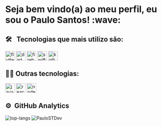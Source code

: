 <h1> Seja bem vindo(a) ao meu perfil, eu sou o Paulo Santos! :wave: </h1>

## 🛠 &nbsp; Tecnologias que mais utilizo são:

<img align="center" alt="flutter"
     height="30"
     src="https://img.shields.io/badge/Flutter-61bde8?&logo=flutter&logoColor=237acc">
     <img align="center" alt="dart"
          height="30"
     src="https://img.shields.io/badge/Dart-38738f?&logo=dart">
     <img align="center" alt="firebase"
          height="30"
     src="https://img.shields.io/badge/Firebase-ed7418?&logo=firebase">
     <img align="center" alt="swift"
          height="30"
     src="https://img.shields.io/badge/Swift-orange?&logo=swift&logoColor=white">
     <img align="center" alt="kotlin"
          height="30"
     src="https://img.shields.io/badge/Kotlin-blue?&logo=kotlin">
     
## 💆‍♂️ Outras tecnologias:

 <img align="center" alt="javascript"
      height="30"
     src="https://img.shields.io/badge/JavaScript-20232A?&logo=javascript">
     <img align="center" alt="react"
          height="30"
     src="https://img.shields.io/badge/React-20232A?&logo=react">
     <img align="center" alt="nodejs"
          height="30"
     src="https://img.shields.io/badge/Node.js-20232A?&logo=node.js">

## ⚙ &nbsp;GitHub Analytics
![top-langs]( https://github-readme-stats-p-pi.vercel.app/api/top-langs?username=PauloSTDev&show_icons=true&theme=dark) <img src="https://github-readme-stats-p-pi.vercel.app/api?username=PauloSTDev&show_icons=true&theme=dark" alt="PauloSTDev">
</p>  
